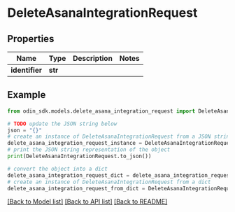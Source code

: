 # DeleteAsanaIntegrationRequest


## Properties

Name | Type | Description | Notes
------------ | ------------- | ------------- | -------------
**identifier** | **str** |  | 

## Example

```python
from odin_sdk.models.delete_asana_integration_request import DeleteAsanaIntegrationRequest

# TODO update the JSON string below
json = "{}"
# create an instance of DeleteAsanaIntegrationRequest from a JSON string
delete_asana_integration_request_instance = DeleteAsanaIntegrationRequest.from_json(json)
# print the JSON string representation of the object
print(DeleteAsanaIntegrationRequest.to_json())

# convert the object into a dict
delete_asana_integration_request_dict = delete_asana_integration_request_instance.to_dict()
# create an instance of DeleteAsanaIntegrationRequest from a dict
delete_asana_integration_request_from_dict = DeleteAsanaIntegrationRequest.from_dict(delete_asana_integration_request_dict)
```
[[Back to Model list]](../README.md#documentation-for-models) [[Back to API list]](../README.md#documentation-for-api-endpoints) [[Back to README]](../README.md)


